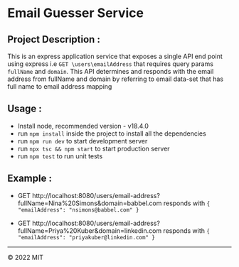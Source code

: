 # Email Guesser Service


## Project Description :

This is an express application service that exposes a single API end point using express i.e `GET \users\emailAddress` that requires query params `fullName` and `domain`.
This API determines and responds with the email address from fullName and domain by referring to email data-set that has full name to email address mapping

## Usage :
* Install node, recommended version - v18.4.0
* run `npm install` inside the project to install all the dependencies
* run `npm run dev` to start development server
* run `npx tsc && npm start` to start production server
* run `npm test` to run unit tests

## Example :
* GET http://localhost:8080/users/email-address?fullName=Nina%20Simons&domain=babbel.com responds with `
{
  "emailAddress": "nsimons@babbel.com"
}
`

* GET http://localhost:8080/users/email-address?fullName=Priya%20Kuber&domain=linkedin.com responds with `{
  "emailAddress": "priyakuber@linkedin.com"
}`



---

© 2022 MIT